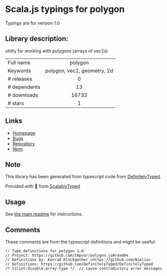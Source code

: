
# Scala.js typings for polygon

Typings are for version 1.0

## Library description:
utility for working with polygons (arrays of vec2s)

|                    |                 |
| ------------------ | :-------------: |
| Full name          | polygon |
| Keywords           | polygon, vec2, geometry, 2d |
| # releases         | 0 |
| # dependents       | 13 |
| # downloads        | 16732 |
| # stars            | 1 |

## Links
- [Homepage](https://github.com/tmpvar/polygon.js#readme)
- [Bugs](https://github.com/tmpvar/polygon.js/issues)
- [Repository](https://github.com/tmpvar/polygon.js)
- [Npm](https://www.npmjs.com/package/polygon)
    


## Note
This library has been generated from typescript code from [DefinitelyTyped](https://definitelytyped.org).

Provided with :purple_heart: from [ScalablyTyped](https://github.com/oyvindberg/ScalablyTyped)

## Usage
See [the main readme](../../readme.md) for instructions.

## Comments

These comments are from the typescript definitions and might be useful:
```
// Type definitions for polygon 1.0
// Project: https://github.com/tmpvar/polygon.js#readme
// Definitions by: Konrad Klockgether <https://github.com/Nielio>
// Definitions: https://github.com/DefinitelyTyped/DefinitelyTyped
/* tslint:disable:array-type */  // cause contradictory error messages

```

